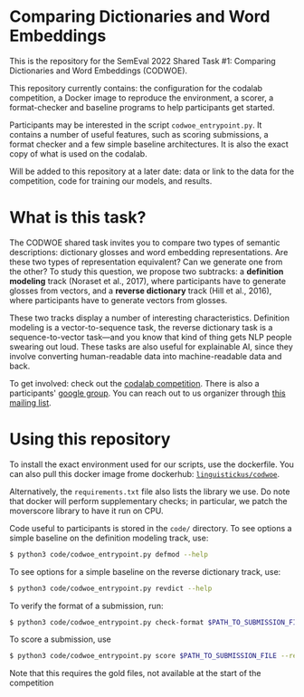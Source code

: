 # Comparing Dictionaries and Word Embeddings

This is the repository for the SemEval 2022 Shared Task #1: Comparing
Dictionaries and Word Embeddings (CODWOE).

This repository currently contains: the configuration for the codalab
competition, a Docker image to reproduce the environment, a scorer, a
format-checker and baseline programs to help participants get started.

Participants may be interested in the script `codwoe_entrypoint.py`. It contains
a number of useful features, such as scoring submissions, a format checker and a
few simple baseline architectures. It is also the exact copy of what is used on
the codalab.

Will be added to this repository at a later date: data or link to the data for
the competition, code for training our models, and results.

# What is this task?
The CODWOE shared task invites you to compare two types of semantic
descriptions: dictionary glosses and word embedding representations. Are these
two types of representation equivalent? Can we generate one from the other? To
study this question, we propose two subtracks: a **definition modeling** track
(Noraset et al., 2017), where participants have to generate glosses from
vectors, and a **reverse dictionary** track (Hill et al., 2016), where
participants have to generate vectors from glosses.

These two tracks display a number of interesting characteristics. Definition
modeling is a vector-to-sequence task, the reverse dictionary task is a
sequence-to-vector task—and you know that kind of thing gets NLP people swearing
out loud. These tasks are also useful for explainable AI, since they involve
converting human-readable data into machine-readable data and back.

To get involved: check out the [codalab competition](http://example.org/). There
is also a participants' [google group](http://example.org/). You can reach out
to us organizer through [this mailing list](http://example.org/).

# Using this repository
To install the exact environment used for our scripts, use the dockerfile. You
can also pull this docker image frome dockerhub:
[`linguistickus/codwoe`](https://hub.docker.com/r/linguistickus/codwoe).

Alternatively, the `requirements.txt` file also lists the library we use. Do
note that docker will perform supplementary checks; in particular, we patch the
moverscore library to have it run on CPU.

Code useful to participants is stored in the `code/` directory.
To see options a simple baseline on the definition modeling track, use:
```sh
$ python3 code/codwoe_entrypoint.py defmod --help
```
To see options for a simple baseline on the reverse dictionary track, use:
```sh
$ python3 code/codwoe_entrypoint.py revdict --help
```
To verify the format of a submission, run:
```sh
$ python3 code/codwoe_entrypoint.py check-format $PATH_TO_SUBMISSION_FILE
```
To score a submission, use  
```sh
$ python3 code/codwoe_entrypoint.py score $PATH_TO_SUBMISSION_FILE --reference_files_dir $PATH_TO_DATA_DIR
```
Note that this requires the gold files, not available at the start of the competition
